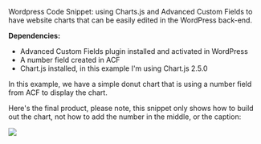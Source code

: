 Wordpress Code Snippet: using Charts.js and Advanced Custom Fields to have website charts that can be easily edited in the WordPress back-end.

<strong>Dependencies:</strong>
<ul>
   <li>Advanced Custom Fields plugin installed and activated in WordPress</li>
   <li>A number field created in ACF</li>
   <li>Chart.js installed, in this example I'm using Chart.js 2.5.0</li>
</ul>

In this example, we have a simple donut chart that is using a number field from ACF to display the chart.

Here's the final product, please note, this snippet only shows how to build out the chart, not how to add the number in the middle, or the caption:<br/>
<div style="margin: 10px auto;"><img src="http://charlottehyland.com/wp-content/uploads/2017/11/donut-chart.png"/></div>

